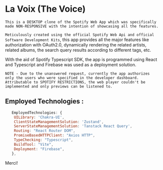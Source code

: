 # La Voix (The Voice) 


`This is a DESKTOP clone of the Spotify Web App which was specifically made NON-RESPONSIVE with the intention of showcasing all the features.`

`Meticulously created using the official Spotify Web Api and official Software Development Kits`, this app provides all the major features like 
authorization with OAuth2.0, dynamically rendering the related artists, related albums, the search query results according to different tags, etc. 

With the aid of Spotify Typescript SDK, the app is programmed using React and Typescript and Firebase was used as a deployment solution. 

`NOTE - Due to the unanswered request, currently the app authorizes only the users who were specified in the developer dashboard. `
 `Attributable to SPOTIFY RESTRICTIONS, the web player couldn't be implemented and only previews can be listened to. ` 

## Employed Technologies : 
```js
   EmployedTechnologies: {
    UILibrary: 'Chakra-UI',
    ClientStateManagementSolution: 'Zustand',
    ServerStateManagementSolution: 'Tanstack React Query',
    Routing: "React Router DOM", 
    PromiseBasedHTTPClient: "Axios HTTP",
    TypeChecking: "Typescript",
    BuildTool: "Vite",
    Deployment: "Firebase", 
   },
```

Merci! 
